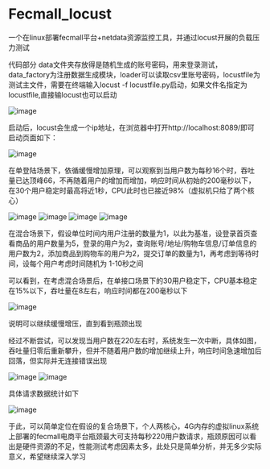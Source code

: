 # Fecmall_locust
一个在linux部署fecmall平台+netdata资源监控工具，并通过locust开展的负载压力测试

代码部分 data文件夹存放得是随机生成的账号密码，用来登录测试，data_factory为注册数据生成模块，loader可以读取csv里账号密码，locustfile为测试主文件，需要在终端输入locust -f locustfile.py启动，如果文件名指定为locustfile,直接输locust也可以启动

![image](https://user-images.githubusercontent.com/64000814/171212167-024c6b21-035f-4b62-a30e-cc4c9eac7a03.png)

启动后，locust会生成一个ip地址，在浏览器中打开http://localhost:8089/即可
启动页面如下：

![image](https://user-images.githubusercontent.com/64000814/171211762-e19e7399-6030-482b-a129-8fff4212f498.png)

在单登陆场景下，依循缓慢增加原理，可以观察到当用户数为每秒16个时，吞吐量已达顶峰66，不再随着用户的增加而增加，响应时间从初始的200毫秒以下，在30个用户稳定时最高将近1秒，CPU此时也已接近98%（虚拟机只给了两个核心）

![image](https://user-images.githubusercontent.com/64000814/171218258-33fcda87-5e9d-4cd7-8bcd-60377b48edc6.png)
![image](https://user-images.githubusercontent.com/64000814/171218368-c62819e0-4a71-4c0a-a280-b5ac2957f1d1.png)
![image](https://user-images.githubusercontent.com/64000814/171218299-f43984f3-c99a-46bb-ade8-5631db50cb47.png)
![image](https://user-images.githubusercontent.com/64000814/171217319-51243269-dc61-4095-9bb7-c0c2973f58bb.png)

在混合场景下，假设单位时间内用户注册的数量为1，以此为基准，设登录首页查看商品的用户数量为5，登录的用户为2，查询账号/地址/购物车信息/订单信息的用户数为2，添加商品到购物车的用户为2，提交订单的数量为1，再考虑到等待时间，设每个用户考虑时间随机为 1-10秒之间


可以看到，在考虑混合场景后，在单接口场景下的30用户稳定下，CPU基本稳定在15%以下，吞吐量在8左右，响应时间都在200毫秒以下

![image](https://user-images.githubusercontent.com/64000814/171230360-6fe7a5e5-27e5-4b05-9232-01e537597d74.png)

说明可以继续缓慢增压，直到看到瓶颈出现

经过不断尝试，可以发现当用户数在220左右时，系统发生一次中断，具体如图，吞吐量归零后重新攀升，但并不随着用户数的增加继续上升，响应时间急速增加后回落，但实际并无连接错误出现

![image](https://user-images.githubusercontent.com/64000814/171234962-654da073-3482-461b-a23c-e657cd90728e.png)
![image](https://user-images.githubusercontent.com/64000814/171235028-2308285c-38da-4bff-9294-05c02ccfaf0b.png)

具体请求数据统计如下

![image](https://user-images.githubusercontent.com/64000814/171235116-a1b7fbc7-d340-4789-821a-116c05fe39ad.png)

于此，可以简单定位在假设的复合场景下，个人两核心，4G内存的虚拟linux系统上部署的fecmall电商平台瓶颈最大可支持每秒220用户数请求，瓶颈原因可以看出是硬件资源的不足，性能测试考虑因素太多，此处只是简单分析，并无多少实际意义，希望继续深入学习

